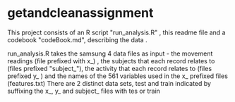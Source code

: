 # getandcleanassignment

This project consists of an R script "run_analysis.R" , this readme file and a codebook "codeBook.md", describing the data .

run_analysis.R takes the samsung 4 data files as input - the movement readings (file prefixed with x_) , the subjects that each record relates to (files prefixed "subject_"), the activity that each record relates to (files prefixed y_ ) and  the  names of the 561 variables  used in the x_ prefixed files (features.txt) 
There are 2 distinct data sets, test and train indicated by suffixing the x_, y_ and subject_ files  with tes or train
